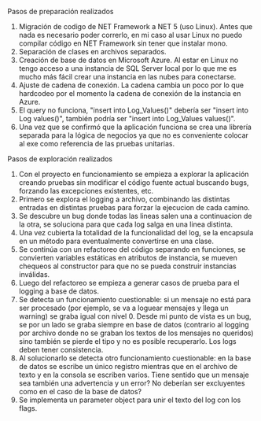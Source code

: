 Pasos de preparación realizados

  1. Migración de codigo de NET Framework a NET 5 (uso Linux). Antes que nada es necesario poder correrlo, en mi caso al usar Linux no puedo compilar código en NET Framework sin tener que instalar mono.
  1. Separación de clases en archivos separados.
  1. Creación de base de datos en Microsoft Azure. Al estar en Linux no tengo acceso a una instancia de SQL Server local por lo que me es mucho más fácil crear una instancia en las nubes para conectarse.
  1. Ajuste de cadena de conexión. La cadena cambia un poco por lo que hardcodeo por el momento la cadena de conexión de la instancia en Azure.
  1. El query no funciona, "insert into Log_Values()" debería ser "insert into Log values()", también podría ser "insert into Log_Values values()".
  1. Una vez que se confirmó que la aplicación funciona se crea una librería separada para la lógica de negocios ya que no es conveniente colocar al exe como referencia de las pruebas unitarias.

Pasos de exploración realizados

  1. Con el proyecto en funcionamiento se empieza a explorar la aplicación creando pruebas sin modificar el código fuente actual buscando bugs, forzando las excepciones existentes, etc.
  1. Primero se explora el logging a archivo, combinando las distintas entradas en distintas pruebas para forzar la ejecucion de cada camino.
  1. Se descubre un bug donde todas las lineas salen una a continuacion de la otra, se soluciona para que cada log salga en una linea distinta.
  1. Una vez cubierta la totalidad de la funcionalidad del log, se la encapsula en un método para eventualmente convertirse en una clase.
  1. Se continúa con un refactoreo del código separando en funciones, se convierten variables estáticas en atributos de instancia, se mueven chequeos al constructor para que no se pueda construir instancias inválidas.
  1. Luego del refactoreo se empieza a generar casos de prueba para el logging a base de datos.
  1. Se detecta un funcionamiento cuestionable: si un mensaje no está para ser procesado (por ejemplo, se va a loguear mensajes y llega un warning) se graba igual con nivel 0. Desde mi punto de vista es un bug, se por un lado se graba siempre en base de datos (contrario al logging por archivo donde no se graban los textos de los mensajes no queridos) sino también se pierde el tipo y no es posible recuperarlo. Los logs deben tener consistencia.
  1. Al solucionarlo se detecta otro funcionamiento cuestionable: en la base de datos se escribe un único registro mientras que en el archivo de texto y en la consola se escriben varios. Tiene sentido que un mensaje sea también una advertencia y un error? No deberían ser excluyentes como en el caso de la base de datos?
  1. Se implementa un parameter object para unir el texto del log con los flags.
